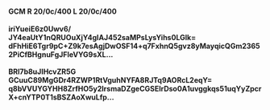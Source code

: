 #### GCM R 20/0c/400 L 20/0c/400
**iriYueiE6z0Uwv6/**<br/>**JY4eaUtY1nQRUOuXjY4glAJ452saMPsLysYihs0LGlk=**<br/>**dFhHiE6Tgr9pC+Z9k7esAgjDwOSF14+q7FxhnQ5gvz8yMayqicQGm23652PiCfBHgnuFgJFleVYG9sXL...**<br/><br/>
**BRl7b8uJIHcvZR5G**<br/>**GCuuC89MgGDr4RZWP1RtVguhNYFA8RJTq9AORcL2eqY=**<br/>**q8bVVUYGYHH8ZrfHO5y2lrsmaDZgeCGSElrDso0A1uvggkqs51uqYyZpcrX+cnYTP0T1sBSZAoXwuLfp...**
